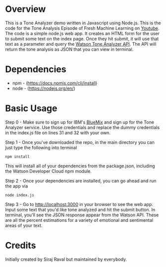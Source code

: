 Overview
============
This is a Tone Analyzer demo written in Javascript using Node.js. This is the code for the Tone Analysis Episode of Fresh Machine Learning on [Youtube](https://youtu.be/_ZqB9zUgi2w). The code is a simple node.js web app. It creates an HTML form for the user to submit some text on the index page. Once they hit submit, it will use that text as a parameter and query the [Watson Tone Analyzer API](http://www.ibm.com/watson/developercloud/tone-analyzer.html). The API will return the tone analysis as JSON that you can view in terminal. 

Dependencies
============
* npm - (https://docs.npmjs.com/cli/install)
* node - (https://nodejs.org/en/)

Basic Usage
===========

Step 0 - Make sure to sign up for IBM's [BlueMix](http://www.ibm.com/cloud-computing/bluemix/) and sign up for the Tone Analyzer service. Use those credentials and replace the dummy credentials in the index.js file on lines 31 and 32 with your own.

Step 1 - Once you've downloaded the repo, in the main directory you can just type the following into terminal

```shell
npm install
```
This will install all of your dependencies from the package.json, including the Watson Developer Cloud npm module. 

Step 2 - Once your dependencies are installed, you can go ahead and run the app via

```shell
node index.js
```
Step 3 - Go to [http://localhost:3000](http://localhost:3000/) in your browser to see the web app. Input some text that you'd like
tone analyzed and hit the submit button. In terminal, you'll see the JSON response appear from the Watson API. These are all the percent estimations for a variety of emotional and sentimental areas of your text.

Credits
===========
Initially created by Siraj Raval but maintained by everybody.
